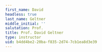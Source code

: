 ```yaml
---
first_name: David
headless: true
last_name: Geltner
middle_initial: ''
salutation: Prof.
title: Prof. David Geltner
type: instructor
uid: b4dd4be2-20ba-f835-2d74-7cb1ea8d3e39
---
```

